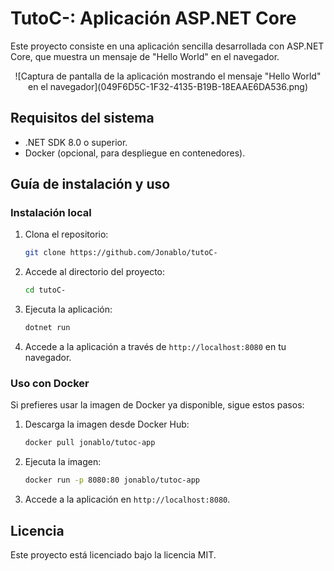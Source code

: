 # TutoC-: Aplicación ASP.NET Core

Este proyecto consiste en una aplicación sencilla desarrollada con ASP.NET Core, que muestra un mensaje de "Hello World" en el navegador.

<p align="center">
  ![Captura de pantalla de la aplicación mostrando el mensaje "Hello World" en el navegador](049F6D5C-1F32-4135-B19B-18EAAE6DA536.png)
</p>

## Requisitos del sistema

- .NET SDK 8.0 o superior.
- Docker (opcional, para despliegue en contenedores).

## Guía de instalación y uso

### Instalación local

1. Clona el repositorio:

    ```bash
    git clone https://github.com/Jonablo/tutoC-
    ```

2. Accede al directorio del proyecto:

    ```bash
    cd tutoC-
    ```

3. Ejecuta la aplicación:

    ```bash
    dotnet run
    ```

4. Accede a la aplicación a través de `http://localhost:8080` en tu navegador.

### Uso con Docker

Si prefieres usar la imagen de Docker ya disponible, sigue estos pasos:

1. Descarga la imagen desde Docker Hub:

    ```bash
    docker pull jonablo/tutoc-app
    ```

2. Ejecuta la imagen:

    ```bash
    docker run -p 8080:80 jonablo/tutoc-app
    ```

3. Accede a la aplicación en `http://localhost:8080`.

## Licencia

Este proyecto está licenciado bajo la licencia MIT.
